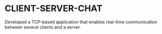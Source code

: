 # CLIENT-SERVER-CHAT
Developed a TCP-based application that enables real-time communication between several clients and a server.
